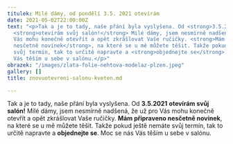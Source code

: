 ```yaml
---
titulek: Milé dámy, od pondělí 3.5. 2021 otevírám
date: 2021-05-02T22:00:00Z
text: "<p>Tak a je to tady, naše přání byla vyslyšena. Od <strong>3.5.2021</strong>
  <strong>otevírám svůj salón!</strong> Milé dámy, jsem nesmírně nadšená, že už pro
  Vás mohu konečně otevřít a opět zkrášlovat Vaše ručičky. <strong>Mám připraveno
  nesčetně novinek</strong>, na které se u mě můžete těšit. Takže pokud ještě nemáte
  svůj termín, tak to určitě napravte a <strong>objednejte se</strong>. Moc se nás
  Vás těším u sebe v salónu.</p>"
obrazek: "/images/zlata-folie-nehtova-modelaz-plzen.jpeg"
gallery: []
title: znovuotevreni-salonu-kveten.md

---
```

Tak a je to tady, naše přání byla vyslyšena. Od **3.5.2021** **otevírám svůj salón!** Milé dámy, jsem nesmírně nadšená, že už pro Vás mohu konečně otevřít a opět zkrášlovat Vaše ručičky. **Mám připraveno nesčetně novinek**, na které se u mě můžete těšit. Takže pokud ještě nemáte svůj termín, tak to určitě napravte a **objednejte se**. Moc se nás Vás těším u sebe v salónu.
